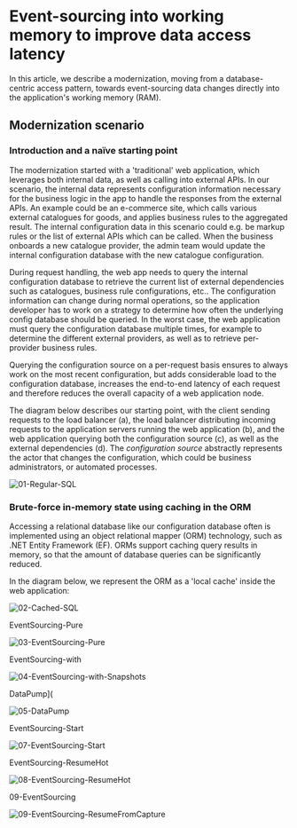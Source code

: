 # Event-sourcing into working memory to improve data access latency

In this article, we describe a modernization, moving from a database-centric access pattern, towards event-sourcing data changes directly into the application's working memory (RAM). 

## Modernization scenario

### Introduction and a naïve starting point

The modernization started with a 'traditional' web application, which leverages both internal data, as well as calling into external APIs. In our scenario, the internal data represents configuration information necessary for the business logic in the app to handle the responses from the external APIs. An example could be an e-commerce site, which calls various external catalogues for goods, and applies business rules to the aggregated result. The internal configuration data in this scenario could e.g. be markup rules or the list of external APIs which can be called. When the business onboards a new catalogue provider, the admin team would update the internal configuration database with the new catalogue configuration. 

During request handling, the web app needs to query the internal configuration database to retrieve the current list of external dependencies such as catalogues, business rule configurations, etc.. The configuration information can change during normal operations, so the application developer has to work on a strategy to determine how often the underlying config database should be queried. In the worst case, the web application must query the configuration database multiple times, for example to determine the different external providers, as well as to retrieve per-provider business rules. 

Querying the configuration source on a per-request basis ensures to always work on the most recent configuration, but adds considerable load to the configuration database, increases the end-to-end latency of each request and therefore reduces the overall capacity of a web application node.

The diagram below describes our starting point, with the client sending requests to the load balancer (a), the load balancer distributing incoming requests to the application servers running the web application (b), and the web application querying both the configuration source (c), as well as the external dependencies (d). The *configuration source* abstractly represents the actor that changes the configuration, which could be business administrators, or automated processes.

![01-Regular-SQL](2023-01-25--event-sourcing-1_01-Regular-SQL.png)

### Brute-force in-memory state using caching in the ORM

Accessing a relational database like our configuration database often is implemented using an object relational mapper (ORM) technology, such as .NET Entity Framework (EF). ORMs support caching query results in memory, so that the amount of database  queries can be significantly reduced. 

In the diagram below, we represent the ORM as a 'local cache' inside the web application:

![02-Cached-SQL](2023-01-25--event-sourcing-1_02-Cached-SQL.png)





EventSourcing-Pure

![03-EventSourcing-Pure](2023-01-25--event-sourcing-1_03-EventSourcing-Pure.png)





EventSourcing-with

![04-EventSourcing-with-Snapshots](2023-01-25--event-sourcing-1_04-EventSourcing-with-Snapshots.png)





DataPump](

![05-DataPump](2023-01-25--event-sourcing-1_05-DataPump.png)





EventSourcing-Start

![07-EventSourcing-Start](2023-01-25--event-sourcing-1_07-EventSourcing-Start.png)





EventSourcing-ResumeHot

![08-EventSourcing-ResumeHot](2023-01-25--event-sourcing-1_08-EventSourcing-ResumeHot.png)





09-EventSourcing

![09-EventSourcing-ResumeFromCapture](2023-01-25--event-sourcing-1_09-EventSourcing-ResumeFromCapture.png)

